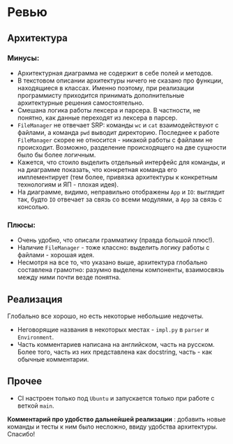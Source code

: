 # Ревью 

## Архитектура
### Минусы:

- Архитектурная диаграмма не содержит в себе полей и методов.
- В текстовом описании архитектуры ничего не сказано про функции, находящиеся в классах. Именно поэтому, при реализации программисту приходится принимать дополнительные архитектурные решения самостоятельно.
- Смешана логика работы лексера и парсера. В частности, не понятно, как данные переходят из лексера в парсер.
- `FileManager` не отвечает SRP: команды `wc` и `cat` взаимодействуют с файлами, а команда `pwd` выводит директорию. Последнее к работе `FileManager` скорее не относится - никакой работы с файлами не происходит. Возможно, разделение происходящего на две сущности было бы более логичным. 
- Кажется, что стоило выделить отдельный интерфейс для команды, и на диаграмме показать, что конкретная команда его имплементирует (тем более, привязка архитектуры к конкретным технологиям и ЯП - плохая идея).
- На диаграмме, видимо, неправильно отображены `App` и `IO`: выглядит так, будто `IO` отвечает за связь со всеми модулями, а `App` за связь с консолью.

### Плюсы:

- Очень удобно, что описали грамматику (правда большой плюс!).
- Наличие `FileManager` - тоже классно: выделить логику работы с файлами - хорошая идея.
- Несмотря на все то, что указано выше, архитектура глобально составлена грамотно: разумно выделены компоненты, взаимосвязь между ними почти везде понятна.
## Реализация

Глобально все хорошо, но есть некоторые небольшие недочеты.

- Неговорящие названия в некоторых местах - `impl.py` в `parser` и `Environment`.
- Часть комментариев написана на английском, часть на русском. Более того, часть из них представлена как docstring, часть - как обычные комментарии.
## Прочее

- CI настроен только под `Ubuntu` и запускается только при работе с веткой `main`.

**Комментарий про удобство дальнейшей реализации** : добавить новые команды и тесты к ним было несложно, ввиду удобства архитектуры. Спасибо! 
